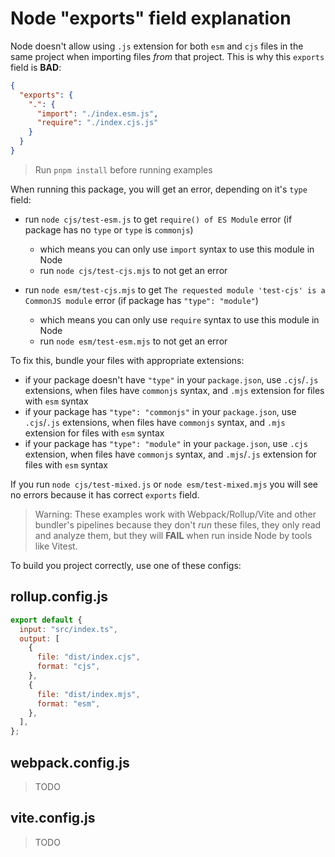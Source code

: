 # Node "exports" field explanation

Node doesn't allow using `.js` extension for both `esm` and `cjs` files in the same project when importing files _from_ that project. This is why this `exports` field is **BAD**:

```json
{
  "exports": {
    ".": {
      "import": "./index.esm.js",
      "require": "./index.cjs.js"
    }
  }
}
```

> Run `pnpm install` before running examples

When running this package, you will get an error, depending on it's `type` field:

- run `node cjs/test-esm.js` to get `require() of ES Module` error (if package has no `type` or `type` is `commonjs`)

  - which means you can only use `import` syntax to use this module in Node
  - run `node cjs/test-cjs.mjs` to not get an error

- run `node esm/test-cjs.mjs` to get `The requested module 'test-cjs' is a CommonJS module` error (if package has `"type": "module"`)
  - which means you can only use `require` syntax to use this module in Node
  - run `node esm/test-esm.mjs` to not get an error

To fix this, bundle your files with appropriate extensions:

- if your package doesn't have `"type"` in your `package.json`, use `.cjs`/`.js` extensions, when files have `commonjs` syntax, and `.mjs` extension for files with `esm` syntax
- if your package has `"type": "commonjs"` in your `package.json`, use `.cjs`/`.js` extensions, when files have `commonjs` syntax, and `.mjs` extension for files with `esm` syntax
- if your package has `"type": "module"` in your `package.json`, use `.cjs` extension, when files have `commonjs` syntax, and `.mjs`/`.js` extension for files with `esm` syntax

If you run `node cjs/test-mixed.js` or `node esm/test-mixed.mjs` you will see no errors because it has correct `exports` field.

> Warning: These examples work with Webpack/Rollup/Vite and other bundler's pipelines because they don't _run_ these files, they only read and analyze them, but they will **FAIL** when run inside Node by tools like Vitest.

To build you project correctly, use one of these configs:

## rollup.config.js

```js
export default {
  input: "src/index.ts",
  output: [
    {
      file: "dist/index.cjs",
      format: "cjs",
    },
    {
      file: "dist/index.mjs",
      format: "esm",
    },
  ],
};
```

## webpack.config.js

> TODO

## vite.config.js

> TODO
